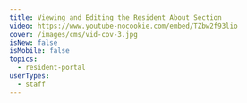 ```yaml
---
title: Viewing and Editing the Resident About Section
video: https://www.youtube-nocookie.com/embed/TZbw2f93lio
cover: /images/cms/vid-cov-3.jpg
isNew: false
isMobile: false
topics:
  - resident-portal
userTypes:
  - staff
---
```


